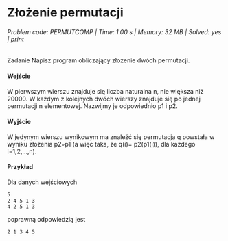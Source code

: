 # Złożenie permutacji
###### Problem code: PERMUTCOMP \| Time: 1.00 s \| Memory: 32 MB \| Solved: yes \| print

Zadanie
Napisz program obliczający złożenie dwóch permutacji.

#### Wejście
W pierwszym wierszu znajduje się liczba naturalna n, nie większa niż 20000. W każdym z kolejnych dwóch wierszy znajduje się po jednej permutacji n elementowej. Nazwijmy je odpowiednio p1 i p2.

#### Wyjście
W jedynym wierszu wynikowym ma znaleźć się permutacja q powstała w wyniku złożenia p2◦p1 (a więc taka, że q(i)= p2(p1(i)), dla każdego i=1,2,...,n).

#### Przykład
Dla danych wejściowych

```
5
2 4 5 1 3
4 2 5 1 3
```
poprawną odpowiedzią jest
```
2 1 3 4 5
```
